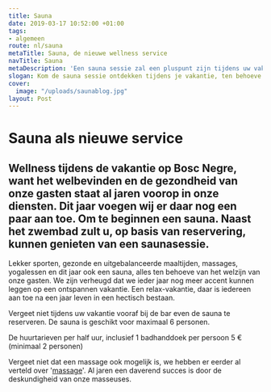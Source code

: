 ```yaml
---
title: Sauna
date: 2019-03-17 10:52:00 +01:00
tags:
- algemeen
route: nl/sauna
metaTitle: Sauna, de nieuwe wellness service
navTitle: Sauna
metaDescription: 'Een sauna sessie zal een pluspunt zijn tijdens uw vakantie '
slogan: Kom de sauna sessie ontdekken tijdens je vakantie, ten behoeve van het welzijn
cover:
  image: "/uploads/saunablog.jpg"
layout: Post
---
```


# Sauna als nieuwe service 

## Wellness tijdens de vakantie op Bosc Negre, want het welbevinden en de gezondheid van onze gasten staat al jaren voorop in onze diensten. Dit jaar voegen wij er daar nog een paar aan toe. Om te beginnen een sauna. Naast het zwembad zult u, op basis van reservering, kunnen genieten van een saunasessie.

Lekker sporten, gezonde en uitgebalanceerde maaltijden, massages, yogalessen en dit jaar ook een sauna, alles ten behoeve van het welzijn van onze gasten. We zijn verheugd dat we ieder jaar nog meer accent kunnen leggen op een ontspannen vakantie. 
Een relax-vakantie, daar is iedereen aan toe na een jaar leven in een hectisch bestaan. 

Vergeet niet tijdens uw vakantie vooraf bij de bar even de sauna te reserveren. 
De sauna is geschikt voor maximaal 6 personen.

De huurtarieven per half uur, inclusief 1 badhanddoek per persoon 5 € (minimaal 2 personen)

Vergeet niet dat een massage ook mogelijk is, we hebben er eerder al verteld over '[massage](https://www.boscnegre-vacances.com/nl/onthaasten/)'. Al jaren een daverend succes is door de deskundigheid van onze masseuses. 


 
